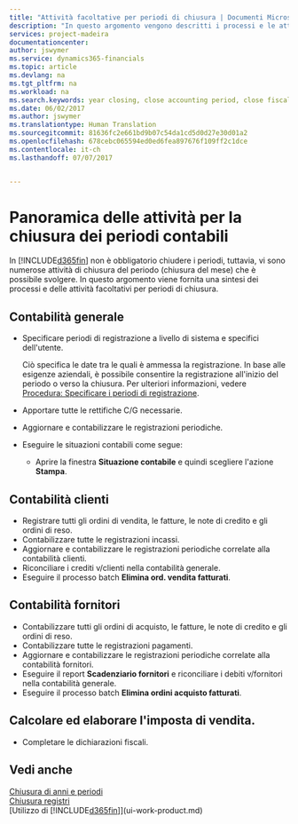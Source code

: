 ```yaml
---
title: "Attività facoltative per periodi di chiusura | Documenti Microsoft"
description: "In questo argomento vengono descritti i processi e le attività facoltativi per la chiusura dei periodi contabili in Financials."
services: project-madeira
documentationcenter: 
author: jswymer
ms.service: dynamics365-financials
ms.topic: article
ms.devlang: na
ms.tgt_pltfrm: na
ms.workload: na
ms.search.keywords: year closing, close accounting period, close fiscal year, aging, creditor payments, vendor payments
ms.date: 06/02/2017
ms.author: jswymer
ms.translationtype: Human Translation
ms.sourcegitcommit: 81636fc2e661bd9b07c54da1cd5d0d27e30d01a2
ms.openlocfilehash: 678cebc065594ed0ed6fea897676f109ff2c1dce
ms.contentlocale: it-ch
ms.lasthandoff: 07/07/2017


---
```

# <a name="overview-of-tasks-to-close-accounting-periods"></a>Panoramica delle attività per la chiusura dei periodi contabili
In [!INCLUDE[d365fin](includes/d365fin_md.md)] non è obbligatorio chiudere i periodi, tuttavia, vi sono numerose attività di chiusura del periodo (chiusura del mese) che è possibile svolgere. In questo argomento viene fornita una sintesi dei processi e delle attività facoltativi per periodi di chiusura.  

## <a name="general-ledger"></a>Contabilità generale
* Specificare periodi di registrazione a livello di sistema e specifici dell'utente.  

    Ciò specifica le date tra le quali è ammessa la registrazione. In base alle esigenze aziendali, è possibile consentire la registrazione all'inizio del periodo o verso la chiusura. Per ulteriori informazioni, vedere [Procedura: Specificare i periodi di registrazione](finance-how-specify-posting-periods.md).  
* Apportare tutte le rettifiche C/G necessarie.  
* Aggiornare e contabilizzare le registrazioni periodiche.  
  <!--* Process Consolidations-->
* Eseguire le situazioni contabili come segue:  
  * Aprire la finestra **Situazione contabile** e quindi scegliere l'azione **Stampa**.  

## <a name="sales-and-receivables"></a>Contabilità clienti
* Registrare tutti gli ordini di vendita, le fatture, le note di credito e gli ordini di reso.  
* Contabilizzare tutte le registrazioni incassi.  
* Aggiornare e contabilizzare le registrazioni periodiche correlate alla contabilità clienti.  
* Riconciliare i crediti v/clienti nella contabilità generale.  
* Eseguire il processo batch **Elimina ord. vendita fatturati**.  

## <a name="purchases-and-payables"></a>Contabilità fornitori
* Contabilizzare tutti gli ordini di acquisto, le fatture, le note di credito e gli ordini di reso.  
* Contabilizzare tutte le registrazioni pagamenti.  
* Aggiornare e contabilizzare le registrazioni periodiche correlate alla contabilità fornitori.  
* Eseguire il report **Scadenziario fornitori** e riconciliare i debiti v/fornitori nella contabilità generale.  
* Eseguire il processo batch **Elimina ordini acquisto fatturati**.  

<!-- ### Fixed Assets
* Post all maintenance costs have been posted through the fixed asset journals or invoices.
* Post adjustments.
* Post appreciation.
* Post depreciation.
* Update and post the recurring fixed asset journal.-->

<!--### Intercompany
* Process Intercompany Postings.-->

## <a name="calculate-and-process-sales-tax"></a>Calcolare ed elaborare l'imposta di vendita.
* Completare le dichiarazioni fiscali.  

## <a name="see-also"></a>Vedi anche
[Chiusura di anni e periodi](year-close-years-periods.md)  
[Chiusura registri](year-close-books.md)  
[Utilizzo di [!INCLUDE[d365fin](includes/d365fin_md.md)]](ui-work-product.md)

